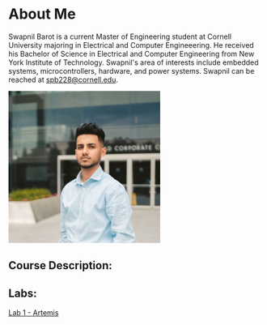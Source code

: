 # About Me
Swapnil Barot is a current Master of Engineering student at Cornell University majoring in Electrical and Computer Engineeering. He received his Bachelor of Science in Electrical and Computer Engineering from New York Institute of Technology. Swapnil's area of interests include embedded systems, microcontrollers, hardware, and power systems. Swapnil can be reached at spb228@cornell.edu.

<img src="./images/SwapnilBarot.jpg" width="300" height="300" alt="hi" class="inline"/>

## Course Description:


## Labs:
[Lab 1 - Artemis](./labs/lab1.md) <br/>

